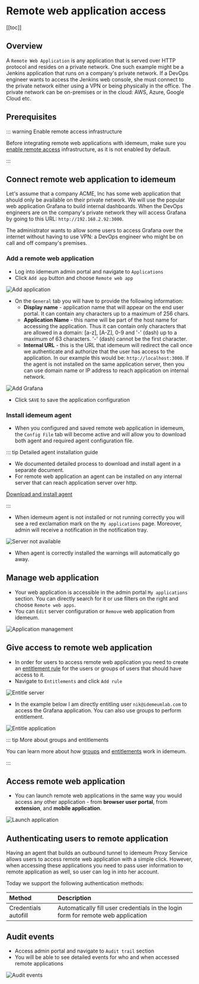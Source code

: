 # Remote web application access

[[toc]]

## Overview

A `Remote Web Application` is any application that is served over HTTP protocol and resides on a private network. One such example might be a Jenkins application that runs on a company's private network. If a DevOps engineer wants to access the Jenkins web console, she must connect to the private network either using a VPN or being physically in the office. The private network can be on-premises or in the cloud: AWS, Azure, Google Cloud etc.

## Prerequisites

::: warning Enable remote access infrastructure

Before integrating remote web applications with idemeum, make sure you [enable remote access](../remote-access/enable-remote-access.html) infrastructure, as it is not enabled by default.

:::

## Connect remote web application to idemeum
Let's assume that a company ACME, Inc has some web application that should only be available on their private network. We will use the popular web application Grafana to build internal dashboards. When the DevOps engineers are on the company's private network they will access Grafana by going to this URL: `http://192.168.2.92:3000`.

The administrator wants to allow some users to access Grafana over the internet without having to use VPN: a DevOps engineer who might be on call and off company's premises.

### Add a remote web application
* Log into idemeum admin portal and navigate to `Applications`
* Click `Add app` button and choose `Remote web app`

![Add application](../remote-access/images/add-app.png)

* On the `General` tab you will have to provide the following information:
	* **Display name** - application name that will appear on the end user portal. It can contain any characters up to a maximum of 256 chars.
	* **Application Name** - this name will be part of the host name for accessing the application. Thus it can contain only characters that are allowed in a domain: [a-z], [A-Z], 0-9 and '-' (dash) up to a maximum of 63 characters.  '-' (dash) cannot be the first character.
	* **Internal URL** - this is the URL that idemeum will redirect the call once we authenticate and authorize that the user has access to the application. In our example this would be: `http://localhost:3000`. If the agent is not installed on the same application server, then you can use domain name or IP address to reach application on internal network.
	
![Add Grafana](../remote-access/images/add-grafana.png)

* Click `SAVE` to save the application configuration

### Install idemeum agent

* When you configured and saved remote web application in idemeum, the `Config File` tab will become active and will allow you to download both agent and required agent configuration file.

::: tip Detailed agent installation guide

* We documented detailed process to download and install agent in a separate document. 
* For remote web application an agent can be installed on any internal server that can reach application server over http.

[Download and install agent](../remote-access/install-agent.html)

:::

* When idemeum agent is not installed or not running correctly you will see a red exclamation mark on the `My applications` page. Moreover, admin will receive a notification in the notification tray.

![Server not available](../remote-access/images/exclamation-application.png)

* When agent is correctly installed the warnings will automatically go away.

## Manage web application

* Your web application is accessible in the admin portal `My applications` section. You can directly search for it or use filters on the right and choose `Remote web apps`.
* You can `Edit` server configuration or `Remove` web application from idemeum. 

![Application management](../remote-access/images/application-management.png)

## Give access to remote web application

* In order for users to access remote web application you need to create an [entitlement rule](../application-entitlements.html) for the users or groups of users that should have access to it.
* Navigate to `Entitlements` and click `Add rule`

![Entitle server](../remote-access/images/entitle-server.png)

* In the example below I am directly entitling user `nik@idemeumlab.com` to access the Grafana application. You can also use groups to perform entitlement. 

![Entitle application](../remote-access/images/entitlement-app-config.png)

::: tip More about groups and entitlements

You can learn more about how [groups](../group-management.html) and [entitlements](../application-entitlements.html) work in idemeum. 

:::

## Access remote web application

* You can launch remote web applications in the same way you would access any other application - from **browser user portal**, from **extension**, and **mobile application**. 

![Launch application](../remote-access/images/launch-app.png)


## Authenticating users to remote application

Having an agent that builds an outbound tunnel to idemeum Proxy Service allows users to access remote web application with a simple click. However, when accessing these applications you need to pass user information to remote application as well, so user can log in into her account.

Today we support the following authentication methods:

|     Method        | Description |
| :----------------- |:-----------|
| Credentials autofill    | Automatically fill user credentials in the login form for remote web application           |


## Audit events
* Access admin portal and navigate to `Audit trail` section
* You will be able to see detailed events for who and when accessed remote applications

![Audit events](../remote-access/images/application-audit.png)

